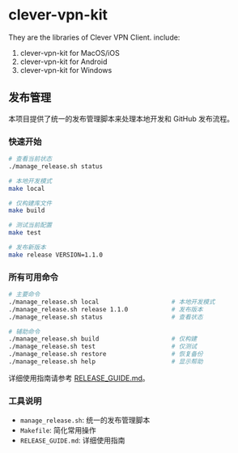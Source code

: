 # clever-vpn-kit

They are the libraries of Clever VPN Client. include:
1. clever-vpn-kit for MacOS/iOS
2. clever-vpn-kit for Android
3. clever-vpn-kit for Windows

## 发布管理

本项目提供了统一的发布管理脚本来处理本地开发和 GitHub 发布流程。

### 快速开始

```bash
# 查看当前状态
./manage_release.sh status

# 本地开发模式
make local

# 仅构建库文件
make build

# 测试当前配置  
make test

# 发布新版本
make release VERSION=1.1.0
```

### 所有可用命令

```bash
# 主要命令
./manage_release.sh local                    # 本地开发模式
./manage_release.sh release 1.1.0            # 发布版本
./manage_release.sh status                   # 查看状态

# 辅助命令
./manage_release.sh build                    # 仅构建
./manage_release.sh test                     # 仅测试
./manage_release.sh restore                  # 恢复备份
./manage_release.sh help                     # 显示帮助
```

详细使用指南请参考 [RELEASE_GUIDE.md](RELEASE_GUIDE.md)。

### 工具说明

- `manage_release.sh`: 统一的发布管理脚本
- `Makefile`: 简化常用操作
- `RELEASE_GUIDE.md`: 详细使用指南
